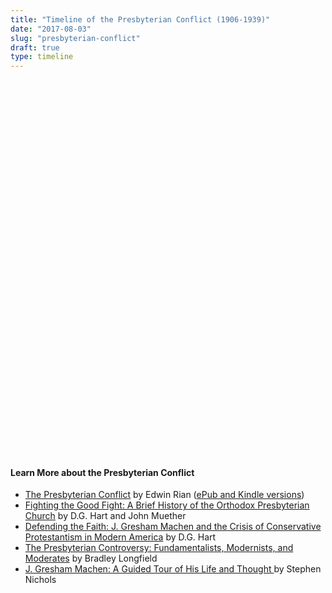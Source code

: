 ```yaml
---
title: "Timeline of the Presbyterian Conflict (1906-1939)"
date: "2017-08-03"
slug: "presbyterian-conflict"
draft: true
type: timeline
---
```


<!-- 1 -->
<link title="timeline-styles" rel="stylesheet" href="https://cdn.knightlab.com/libs/timeline3/latest/css/timeline.css">

<!-- 2 -->
<script src="https://cdn.knightlab.com/libs/timeline3/latest/js/timeline.js"></script>

<div id='timeline-embed' style="width: 100%; height: 600px"></div>

<!-- 3 -->
<script type="text/javascript">
// The TL.Timeline constructor takes at least two arguments:
// the id of the Timeline container (no '#'), and
// the URL to your JSON data file or Google spreadsheet.
// the id must refer to an element "above" this code,
// and the element must have CSS styling to give it width and height
// optionally, a third argument with configuration options can be passed.
// See below for more about options.
timeline = new TL.Timeline('timeline-embed',
  'https://docs.google.com/spreadsheets/d/1mU56Ur1ldmrwY0ijm2Jme2hQ3ZqNehOYInkeQYqQJNs/edit?usp=sharing');
</script>

#### Learn More about the Presbyterian Conflict

* [The Presbyterian Conflict](http://opc.org/books/conflict/) by Edwin Rian ([ePub and Kindle versions](https://store.opc.org/SearchResults.asp?Cat=1823))
* [Fighting the Good Fight: A Brief History of the Orthodox Presbyterian Church](https://store.opc.org/ProductDetails.asp?ProductCode=H-Fighting-the-good-fight) by D.G. Hart and John Muether
* [Defending the Faith: J. Gresham Machen and the Crisis of Conservative Protestantism in Modern America](http://amzn.to/2vDb5zs) by D.G. Hart
* [The Presbyterian Controversy: Fundamentalists, Modernists, and Moderates](http://amzn.to/2vtsmuo) by Bradley Longfield
* [J. Gresham Machen: A Guided Tour of His Life and Thought ](http://amzn.to/2fiBT0R) by Stephen Nichols